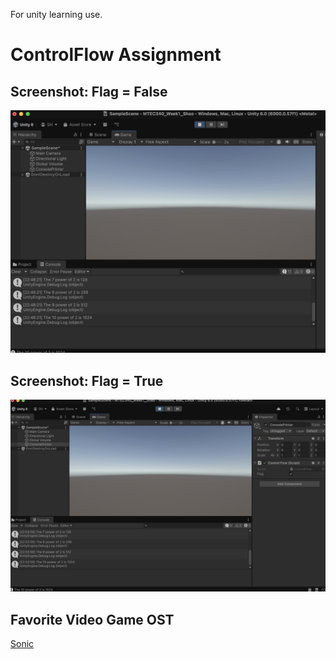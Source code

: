 For unity learning use.
# ControlFlow Assignment

## Screenshot: Flag = False
![Flag False](Images/Screen%20Shot%202025-09-16%20at%2010.48.43%20PM.png)

## Screenshot: Flag = True
![Flag True](Images/Screen%20Shot%202025-09-16%20at%2010.54.19%20PM.png)

## Favorite Video Game OST
[ Sonic ](https://www.youtube.com/watch?v=G-i8HYi1QH0&list=PLB1223F61F39B601C)
